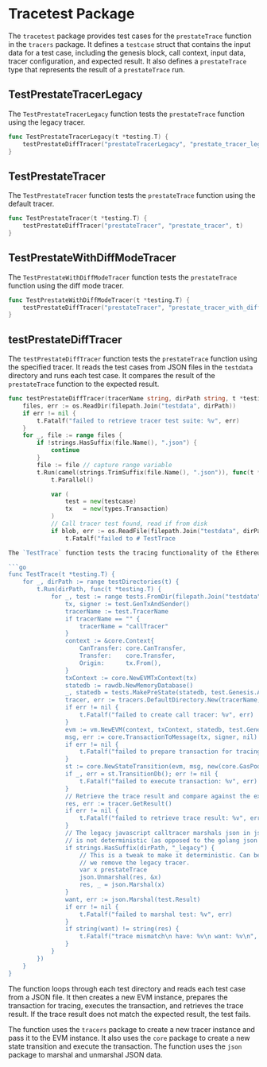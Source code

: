 # Tracetest Package

The `tracetest` package provides test cases for the `prestateTrace` function in the `tracers` package. It defines a `testcase` struct that contains the input data for a test case, including the genesis block, call context, input data, tracer configuration, and expected result. It also defines a `prestateTrace` type that represents the result of a `prestateTrace` run.

## TestPrestateTracerLegacy

The `TestPrestateTracerLegacy` function tests the `prestateTrace` function using the legacy tracer.

```go
func TestPrestateTracerLegacy(t *testing.T) {
	testPrestateDiffTracer("prestateTracerLegacy", "prestate_tracer_legacy", t)
}
```

## TestPrestateTracer

The `TestPrestateTracer` function tests the `prestateTrace` function using the default tracer.

```go
func TestPrestateTracer(t *testing.T) {
	testPrestateDiffTracer("prestateTracer", "prestate_tracer", t)
}
```

## TestPrestateWithDiffModeTracer

The `TestPrestateWithDiffModeTracer` function tests the `prestateTrace` function using the diff mode tracer.

```go
func TestPrestateWithDiffModeTracer(t *testing.T) {
	testPrestateDiffTracer("prestateTracer", "prestate_tracer_with_diff_mode", t)
}
```

## testPrestateDiffTracer

The `testPrestateDiffTracer` function tests the `prestateTrace` function using the specified tracer. It reads the test cases from JSON files in the `testdata` directory and runs each test case. It compares the result of the `prestateTrace` function to the expected result.

```go
func testPrestateDiffTracer(tracerName string, dirPath string, t *testing.T) {
	files, err := os.ReadDir(filepath.Join("testdata", dirPath))
	if err != nil {
		t.Fatalf("failed to retrieve tracer test suite: %v", err)
	}
	for _, file := range files {
		if !strings.HasSuffix(file.Name(), ".json") {
			continue
		}
		file := file // capture range variable
		t.Run(camel(strings.TrimSuffix(file.Name(), ".json")), func(t *testing.T) {
			t.Parallel()

			var (
				test = new(testcase)
				tx   = new(types.Transaction)
			)
			// Call tracer test found, read if from disk
			if blob, err := os.ReadFile(filepath.Join("testdata", dirPath, file.Name())); err != nil {
				t.Fatalf("failed to # TestTrace

The `TestTrace` function tests the tracing functionality of the Ethereum Virtual Machine (EVM). It reads test cases from JSON files and executes each test case by creating a new EVM instance, preparing the transaction for tracing, executing the transaction, and comparing the trace result against the expected result.

```go
func TestTrace(t *testing.T) {
	for _, dirPath := range testDirectories(t) {
		t.Run(dirPath, func(t *testing.T) {
			for _, test := range tests.FromDir(filepath.Join("testdata", dirPath)) {
				tx, signer := test.GenTxAndSender()
				tracerName := test.TracerName
				if tracerName == "" {
					tracerName = "callTracer"
				}
				context := &core.Context{
					CanTransfer: core.CanTransfer,
					Transfer:    core.Transfer,
					Origin:      tx.From(),
				}
				txContext := core.NewEVMTxContext(tx)
				statedb := rawdb.NewMemoryDatabase()
				_, statedb = tests.MakePreState(statedb, test.Genesis.Alloc, false)
				tracer, err := tracers.DefaultDirectory.New(tracerName, new(tracers.Context), test.TracerConfig)
				if err != nil {
					t.Fatalf("failed to create call tracer: %v", err)
				}
				evm := vm.NewEVM(context, txContext, statedb, test.Genesis.Config, vm.Config{Tracer: tracer})
				msg, err := core.TransactionToMessage(tx, signer, nil)
				if err != nil {
					t.Fatalf("failed to prepare transaction for tracing: %v", err)
				}
				st := core.NewStateTransition(evm, msg, new(core.GasPool).AddGas(tx.Gas()))
				if _, err = st.TransitionDb(); err != nil {
					t.Fatalf("failed to execute transaction: %v", err)
				}
				// Retrieve the trace result and compare against the expected
				res, err := tracer.GetResult()
				if err != nil {
					t.Fatalf("failed to retrieve trace result: %v", err)
				}
				// The legacy javascript calltracer marshals json in js, which
				// is not deterministic (as opposed to the golang json encoder).
				if strings.HasSuffix(dirPath, "_legacy") {
					// This is a tweak to make it deterministic. Can be removed when
					// we remove the legacy tracer.
					var x prestateTrace
					json.Unmarshal(res, &x)
					res, _ = json.Marshal(x)
				}
				want, err := json.Marshal(test.Result)
				if err != nil {
					t.Fatalf("failed to marshal test: %v", err)
				}
				if string(want) != string(res) {
					t.Fatalf("trace mismatch\n have: %v\n want: %v\n", string(res), string(want))
				}
			}
		})
	}
}
```

The function loops through each test directory and reads each test case from a JSON file. It then creates a new EVM instance, prepares the transaction for tracing, executes the transaction, and retrieves the trace result. If the trace result does not match the expected result, the test fails.

The function uses the `tracers` package to create a new tracer instance and pass it to the EVM instance. It also uses the `core` package to create a new state transition and execute the transaction. The function uses the `json` package to marshal and unmarshal JSON data.